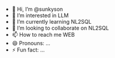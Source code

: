 - 👋 Hi, I’m @sunkyson
- 👀 I’m interested in LLM
- 🌱 I’m currently learning NL2SQL
- 💞️ I’m looking to collaborate on NL2SQL
- 📫 How to reach me WEB
- 😄 Pronouns: ...
- ⚡ Fun fact: ...

<!---
sunkyson/sunkyson is a ✨ special ✨ repository because its `README.md` (this file) appears on your GitHub profile.
You can click the Preview link to take a look at your changes.
--->
